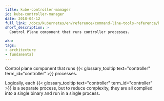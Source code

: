 ```yaml
---
title: kube-controller-manager
id: kube-controller-manager
date: 2018-04-12
full_link: /docs/kubernetes/en/reference/command-line-tools-reference/kube-controller-manager/
short_description: >
  Control Plane component that runs controller processes.

aka: 
tags:
- architecture
- fundamental
---
```

 Control plane component that runs {{< glossary_tooltip text="controller" term_id="controller" >}} processes.

<!--more-->

Logically, each {{< glossary_tooltip text="controller" term_id="controller" >}} is a separate process, but to reduce complexity, they are all compiled into a single binary and run in a single process.
